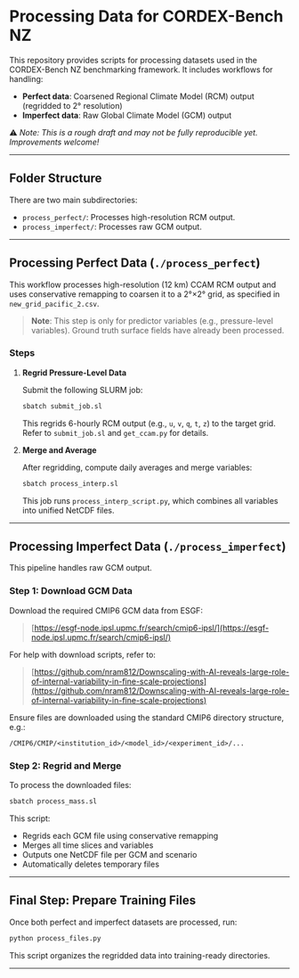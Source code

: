 # Processing Data for CORDEX-Bench NZ

This repository provides scripts for processing datasets used in the CORDEX-Bench NZ benchmarking framework. It includes workflows for handling:

* **Perfect data**: Coarsened Regional Climate Model (RCM) output (regridded to 2° resolution)
* **Imperfect data**: Raw Global Climate Model (GCM) output

⚠️ *Note: This is a rough draft and may not be fully reproducible yet. Improvements welcome!*

---

## Folder Structure

There are two main subdirectories:

* `process_perfect/`: Processes high-resolution RCM output.
* `process_imperfect/`: Processes raw GCM output.

---

## Processing Perfect Data (`./process_perfect`)

This workflow processes high-resolution (12 km) CCAM RCM output and uses conservative remapping to coarsen it to a 2°×2° grid, as specified in `new_grid_pacific_2.csv`.

> **Note**: This step is only for predictor variables (e.g., pressure-level variables). Ground truth surface fields have already been processed.

### Steps

1. **Regrid Pressure-Level Data**

   Submit the following SLURM job:

   ```bash
   sbatch submit_job.sl
   ```

   This regrids 6-hourly RCM output (e.g., `u`, `v`, `q`, `t`, `z`) to the target grid. Refer to `submit_job.sl` and `get_ccam.py` for details.

2. **Merge and Average**

   After regridding, compute daily averages and merge variables:

   ```bash
   sbatch process_interp.sl
   ```

   This job runs `process_interp_script.py`, which combines all variables into unified NetCDF files.

---

## Processing Imperfect Data (`./process_imperfect`)

This pipeline handles raw GCM output.

### Step 1: Download GCM Data

Download the required CMIP6 GCM data from ESGF:

> [https://esgf-node.ipsl.upmc.fr/search/cmip6-ipsl/](https://esgf-node.ipsl.upmc.fr/search/cmip6-ipsl/)

For help with download scripts, refer to:

> [https://github.com/nram812/Downscaling-with-AI-reveals-large-role-of-internal-variability-in-fine-scale-projections](https://github.com/nram812/Downscaling-with-AI-reveals-large-role-of-internal-variability-in-fine-scale-projections)

Ensure files are downloaded using the standard CMIP6 directory structure, e.g.:

```
/CMIP6/CMIP/<institution_id>/<model_id>/<experiment_id>/...
```

### Step 2: Regrid and Merge

To process the downloaded files:

```bash
sbatch process_mass.sl
```

This script:

* Regrids each GCM file using conservative remapping
* Merges all time slices and variables
* Outputs one NetCDF file per GCM and scenario
* Automatically deletes temporary files

---

## Final Step: Prepare Training Files

Once both perfect and imperfect datasets are processed, run:

```bash
python process_files.py
```

This script organizes the regridded data into training-ready directories.

---
